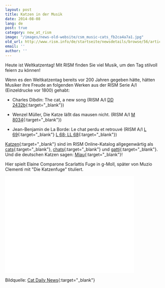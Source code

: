 ```yaml
---
layout: post
title: Katzen in der Musik
date: 2014-08-08
lang: de
post: true
category: new_at_rism
image: "/images/news-old-website/csm_music-cats_fb2ca4a7a1.jpg"
old_url: http://www.rism.info/de/startseite/newsdetails/browse/56/article/64/cats-in-music.html
email: ''
author: ''
---
```


Heute ist Weltkatzentag! Mit RISM finden Sie viel Musik, um den Tag stilvoll feiern zu können!

Wenn es den Weltkatzentag bereits vor 200 Jahren gegeben hätte, hätten Musiker ihre Freude an folgenden Werken aus der RISM Serie A/I (Einzeldrucke vor 1800) gehabt:

- Charles Dibdin: The cat, a new song (RISM A/I [DD 2432b](https://opac.rism.info/search?id=00000991017257){:target="_blank"})

- Wenzel Müller, Die Katze läßt das mausen nicht. (RISM A/I [M 8034](https://opac.rism.info/search?id=00000990046358){:target="_blank"})

- Jean-Benjamin de La Borde: Le chat perdu et retrouvé (RISM A/I [L 69](https://opac.rism.info/search?id=00000990035910){:target="_blank"} [L 68; LL 68](https://opac.rism.info/search?id=00000990035909){:target="_blank"})

[Katzen](https://opac.rism.info/metaopac/search.do?methodToCall=submitButtonCall&methodToCallParameter=submitSearch&refine=false&searchCategories%5B0%5D=-1&searchString%5B0%5D=Katzen&combinationOperator%5B1%5D=NOT&searchCategories%5B1%5D=100&searchString%5B1%5D=katzer&combinationOperator%5B2%5D=AND&searchCategories%5B2%5D=100&searchString%5B2%5D=&combinationOperator%5B3%5D=AND&searchCategories%5B3%5D=6015&searchString%5B3%5D=&searchHistoryCombinationOperator=AND&searchHistory=&submitButtonCall_submitSearch=Suchen&searchRestrictionValue1%5B0%5D=&searchRestrictionID%5B0%5D=14&searchRestrictionValue1%5B1%5D=&searchRestrictionID%5B1%5D=13){:target="_blank"} sind im RISM Online-Katalog allgegenwärtig als [cats](https://opac.rism.info/search?View=rism&q=cats){:target="_blank"}, [chats](https://opac.rism.info/search?View=rism&q=chats){:target="_blank"} und [gatti](https://opac.rism.info/search?id=270002292&db=251&View=rism){:target="_blank"}. Und die deutschen Katzen sagen: [Miau](https://opac.rism.info/search?View=rism&q=miau){:target="_blank"}!


Hier spielt Elaine Comparone Scarlattis Fuge in g-Moll, später von Muzio Clementi mit "Die Katzenfuge" tituliert.

<iframe width="420" height="315" src="//www.youtube.com/embed/CbW1nNBqVnI" frameborder="0" allowfullscreen></iframe>

Bildquelle: [Cat Daily News](http://catdailynews.com/2013/11/classical-music-for-cats/){:target="_blank"}
